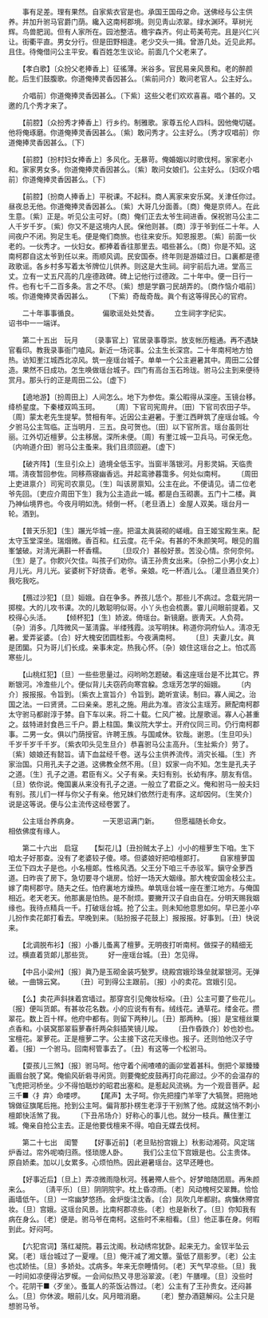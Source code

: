 <!-- { "loadSidebar": true } -->
　　事有足差。理有果然。自家紫衣官是也。承国王国母之命。送佛经与公主供养。并加升驸马官爵门荫。纔入这南柯郡境。则见靑山浓翠。绿水渊环。草树光辉。鸟兽肥润。但有人家所在。园池整洁。檐宇森齐。何止苟美苟完。且是兴仁兴让。街衢平直。男女分行。但是田野相逢。老少交头一揖。曾游几处。近见此邦。且住。待俺借问公主平安。看百姓怎生议论。前面几个父老来了。 

　　【孝白歌】〔众扮父老捧香上〕征徭薄。米谷多。官民易亲风景和。老的醉颜酡。后生们鼓腹歌。你道俺捧灵香因甚么。〔紫前问介〕敢问老官人。公主好么。 

　　介唱前〕你道俺捧灵香因甚么。〔下紫〕这些父老们欢欢喜喜。唱个甚的。又邀的几个秀才来了。 

　　【前腔】〔众扮秀才捧香上〕行乡约。制雅歌。家尊五伦人四科。因他俺切磋。他将俺琢磨。你道俺捧灵香因甚么。〔紫〕敢问秀才。公主好么。〔秀才叹唱前〕你道俺捧灵香因甚么。〔下〕 

　　【前腔】〔扮村妇女捧香上〕多风化。无暴苛。俺婚姻以时歌伐柯。家家老小和。家家男女多。你道俺捧灵香因甚么。〔紫〕敢问女娘们。公主好么。〔妇叹介唱前〕你道俺捧灵香因甚么。〔下〕 

　　【前腔】〔扮商人捧香上〕平税课。不起科。商人离家来安乐窝。关津任你过。昼夜总无他。你道俺捧灵香因甚么。〔紫〕大哥几分面善。〔商〕俺是京师人。在此生意。〔紫〕正是。听见公主可好。〔商〕俺们正去太爷生祠进香。保祝驸马公主二人千岁千岁。〔紫〕你又不是这境内人民。保他则甚。〔商〕淳于爷到任二十年。人间夜户不闭。狗足生毛。便是俺们商旅。也往来安乐。知恩报恩。〔紫〕前面一伙老的。一伙秀才。一伙妇女。都捧着香往那里去。唱些甚么。〔商〕你是不知。这南柯郡自这太爷到任以来。雨顺风调。民安国泰。终年则是游嬉过日。口裏都是德政歌谣。各乡村多写着太爷牌位儿供养。则这是大生祠。祠宇前后九进。堂高三丈。立有一丈五尺高的几座德政碑。碑上记他行过德政。二十年中。便一日行一件。也有七千二百多条。言之不尽。〔紫〕想是学霸刁民胡弄的。〔商作恼介唱前〕咳。你道俺捧灵香因甚么。 
　　〔下紫〕奇哉奇哉。眞个有这等得民心的官府。 

　　二十年事事循良。　　　　偏歌谣处处焚香。 
　　立生祠字字纪实。　　　　诏书中一一端详。 

　　第二十五出　玩月 
　　〔录事官上〕官居录事尊崇。放支帐历粗通。再不遇缺官看印。教我录事衙门嗑风。新近一场诧事。公主生长深宫。二十年南柯地方怕热。访知壍江城西北凉风。筑一座瑶台城子。单单一个公主避暑其中。周田二公督造。果然不日成功。怎生唤做瑶台城子。四门有高台玉石玲珑。驸马公主到来便待赏月。那头行的正是周田二公。〔虚下〕 

　　【遶地游】〔扮周田上〕人间怎么。地下为参佐。乘公暇得从深座。玉镜台移。绛桥星度。下秦楼双鸣玉珂。 
　　〔周〕下官司宪周弁。〔田〕下官司农田子华。〔周〕蒙太老先生提挈。赞相有年。近因公主避暑。于壍江西畔筑了座瑶台城。今夕驸马公主驾临。正当明月．三五。良可贺也。〔田〕以下官所言。瑶台虽则壮丽。江外切近檀萝。公主移居。深所未便。〔周〕有壍江城一卫兵马。可保无危。〔内响道介田〕驸马公主蚤来。我们且须回避。〔虚下〕 

　　【破齐阵】〔生旦引众上〕遶境全低玉宇。当窗半落银河。月影灵娟。天临贵壻。淸夜暂回参佐。同移燕寝幽香远。并起鸾骖暮霭多。何处似南柯。 
　　〔周田上吏进禀介〕司宪司农禀见。〔生〕叫该房禀知。公主在此。不便请见。请二位老爷先回。〔吏应介周田下生〕我为公主造此一城。都是白玉砌裹。五门十二楼。眞乃神仙境界也。今夜月明如洗。倾倒一杯。〔老旦酒上〕金屋人双美。瑶台月一轮。酒到。 

　　【普天乐犯】〔生〕蹍光华城一座。把温太眞装砌的嵯峨。自王姬宝殿生来。配太守玉堂深坐。瑞烟微。香百和。红云度。花千朵。有甚的不朱颜笑呵。眼见的眉峯皱破。对淸光满斟一杯香糯。 
　　〔旦叹介〕甚般好景。苦没心情。奈何奈何。〔生〕是了。你飮兴欠佳。叫孩子们劝你。请王孙贵女出来。〔杂扮二小男小女上〕月儿光。月儿光。娑婆树下好烧香。老爷。亲娘。吃一杯酒儿么。〔灌旦酒旦笑介〕我吃我吃。 

　　【鴈过沙犯】〔旦〕姮娥。自在争多。养孩儿恁个。那些儿不病过。念载光阴一掷梭。大的儿攻书课。次的儿敢聪明似哥。小丫头也会梳裹。霎儿间眼前提着。又校得心头活。 
　　【倾杯犯】〔生〕娇波。倚瑶台。新镜磨。嵌靑天。人负荷。〔杂〕消多。几阵微风一茎淸露。半缕残霞。淡写明抹。称道你洞府仙人。淸凉无暑。爱弄娑婆。〔合〕好大槐安团圆桂影。今夜满南柯。 
　　〔旦〕夫妻儿女。眞是团圞。只为哥儿们长成。亲事未定。热我心怀。〔杂〕娘住这瑶台之上。怕忒高寒些儿。 

　　【山桃红犯】〔旦〕一些些思量过。闷哟哟怎题破。看这座瑶台是不比其它。界断银河。冷澹些儿个。便似背儿夫窃药向寒宫躱。念瑶芳怎学的姮娥。 
　　〔内介〕报报报。令旨到。〔紫衣上宣旨介〕令旨到。跪听宣读。制曰。寡人闻之。治国之法。一曰贤贤。二曰亲亲。恩礼之施。用此为准。咨汝公主瑶芳。厥配南柯郡太守驸马都尉淳于棼。自下车以来。将二十载。仁风广被。比屋歌谣。寡人心甚重之。兹特进封食邑三千户。爵上柱国。集议院大学士。开府仪同三司。仍行南柯郡事。二男一女。俱以门荫授官。许聘王族。与国咸休。钦哉。谢恩。〔生旦叩头〕千岁千岁千千岁。〔紫衣叩头见生旦介〕恭喜驸马公主高升。〔生扯紫介〕劳了。〔紫〕娘娘还有懿旨。请下血盆经千卷。送与公主供养流传。消灾长福。〔生〕齐家治国。只用孔夫子之道。这佛教全然不用。〔旦〕奴家一向不知。怎生是孔夫子之道。〔生〕孔子之道。君臣有义。父子有亲。夫妇有别。长幼有序。朋友有信。〔旦〕依你说。俺国裏从来没有孔子之道。一般立了君臣之义。俺和驸马一般夫妇有别。孩儿们一样与你父子有亲。他兄妹们依然行走有序。这却因何。〔生笑介〕说是这等说。便与公主流传这经卷罢了。 

　　公主瑶台养病身。　　　　一天恩诏满门新。 
　　但愿福随长命女。　　　　相依佛度有缘人。 

　　第二十六出　启寇 
　　【梨花儿】〔丑扮贼太子上〕小小的檀萝生下咱。生下咱太子好那查。没有了老婆较子傻。嗏。但婆娘好把咱檀郞打。 
　　自家檀萝国王位下四太子是也。小名檀郞。性格风洒。父王分下咱三千赤驳军。鎭守全萝西道。日昨丧了房下。急切要寻个塡房。恰好一场天大姻缘。那大槐安国金枝公主。嫁了南柯郡守。随夫之任。怕府裏地方燥热。单筑瑶台城一座在壍江地方。与俺国相近。老天老天。他那裏是怕热。是不耐烦。要撇开汉子自由自在。分明天赐我姻缘也。我待点精兵一千。打破瑶台城。抢了公主。则未知他意思如何。早已差小卒儿扮作卖花郞打看去。早晚到来。〔贴扮报子花鼓上〕报报报。好事到。〔丑〕快说来。 

　　【北调脱布衫】〔报〕小番儿蚤离了檀萝。无明夜打听南柯。做探子的精细无过。横直着货郞儿那些货。 
　　好一座瑶台城。〔丑〕怎见得。 

　　【中吕小梁州】〔报〕眞乃是玉砌金装巧甃罗。绕殿宫娥珍珠垒就翠银河。无弹破。一曲锦云窝。 
　　〔丑〕可到得公主跟前。〔报〕小的卖花。宫娥引见。 

　　【么】卖花声斜抹着宫墙过。那穿宫引见俺妆标垜。〔丑〕公主可要了些花儿。〔报〕便叫货郞。有甚妆花名数。小的应说有有有。绒线花。通草花。缕金花。攒翠花。数上百十样。他府中都有。则留下两种儿。〔丑〕那两种。〔报〕是宝檀丝粟点香和。小装窝那翠翦萝春纤两朵斜插笑镜儿睃。 
　　〔丑作昏跌介〕妙也妙也。宝檀花。翠萝花。正是檀萝二字。公主接下这花天缘也。报子。还则怕他汉子守着。〔报〕一个驸马。回南柯管事去了。〔丑〕有这等一个松驸马。 

　　【耍孩儿三煞】〔报〕驸马呵。他守着个闹喳喳的画卯堂着甚科。倒把个翠臻臻画眉台脱了窝。俺偷风斫砦寻闲货。则要俺蛇皮鼓再打向花廊过。少不的会温存的飞虎把河桥坐。少不得怕聒炒的昭君出塞和。是惹起风流祸。为一个观音菩萨。起三千■〈扌弃〉命喽啰。 
　　【尾声】太子呵。你先把撞门羊宰了大犒贺。把拖地锦做征旗尾后拖。抢到公主呵。偏背那扑楞生老淳于干别煞了他。成就这悄不刺小檀郞快活煞了我。 
　　〔下丑吊场介〕好称心的事儿也。就分一枝兵。蘸住壍江城。俺亲自抢公主去。正是他要伐檀来不得。咱自无媒去伐柯。 

　　第二十七出　闺警 
　　【好事近前】〔老旦贴扮宫娥上〕秋影动湘荷。风定瑞炉香过。帘外呢喃归燕。怪琐牕人卧。 
　　我们公主位下宫娥是也。公主贵体。原自娇柔。加以儿女累多。心烦怕热。因此避暑瑶台。这早还睡也。 

　　【好事近后】〔旦上〕弄凉微雨隐秋河。残暑殢人些个。好梦暗随团扇。再朱颜来么。 
　　〔淸平乐〕〔旦〕阴阴院宇。枕上昏凉雨。〔老〕风动槐柯交翠舞。恰恰画墙低午。〔旦〕一帘幽梦悠扬。金炉旋注沈香。〔合〕凤吹几年都尉。病慵休殢宫妆。〔旦〕宫娥。这瑶台风景。比南柯郡凉些。〔老〕也是新秋了。〔旦〕你知我有病在身么。〔老〕便是。驸马爷在南柯。这些时不来相看。〔旦〕他正事在身。何暇到此。好闷呵。 

　　【六犯宫词】落红凝院。暮云沈阁。秋动绣帘犹卧。起来无力。金钗半坠云窝。〔老〕瑶台城过了一夏哩。〔旦〕俺汗减了湘文簟。萤低了扇影罗。〔老〕公主也忒娇怯。〔旦〕多娇处。忒病多。年来无奈睡情何。〔老〕天气早凉些。〔旦〕我一时间如凉便得沾罗幙。一会间似热又寻思浴翠波。〔老〕午膳哩。〔旦〕没些时个。花阴干■〈歹坐〉。蚤氲人的茶饭沾唇过。〔老〕公主有了王孙贵女。还闷甚么。〔旦〕你休波。眼前儿女。风月暗消磨。 
　　〔老〕整办酒筵解闷。公主只是想驸马爷。 

